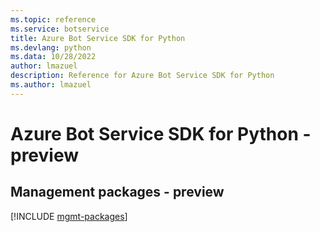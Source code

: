 ```yaml
---
ms.topic: reference
ms.service: botservice
title: Azure Bot Service SDK for Python
ms.devlang: python
ms.data: 10/28/2022
author: lmazuel
description: Reference for Azure Bot Service SDK for Python
ms.author: lmazuel
---
```

# Azure Bot Service SDK for Python - preview

## Management packages - preview
[!INCLUDE [mgmt-packages](bot-service-mgmt-index.md)]